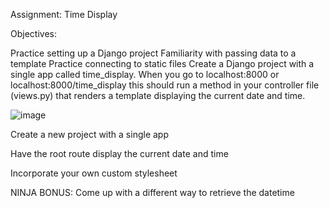 Assignment: Time Display

Objectives:

Practice setting up a Django project
Familiarity with passing data to a template
Practice connecting to static files
Create a Django project with a single app called time_display. 
When you go to localhost:8000 or localhost:8000/time_display
this should run a method in your controller file (views.py) that renders a template displaying the current date and time.

![image](https://user-images.githubusercontent.com/88631496/178833355-e6bb04f8-eb15-4eb9-a4ef-d046929561d9.png)

Create a new project with a single app

Have the root route display the current date and time

Incorporate your own custom stylesheet

NINJA BONUS: Come up with a different way to retrieve the datetime
